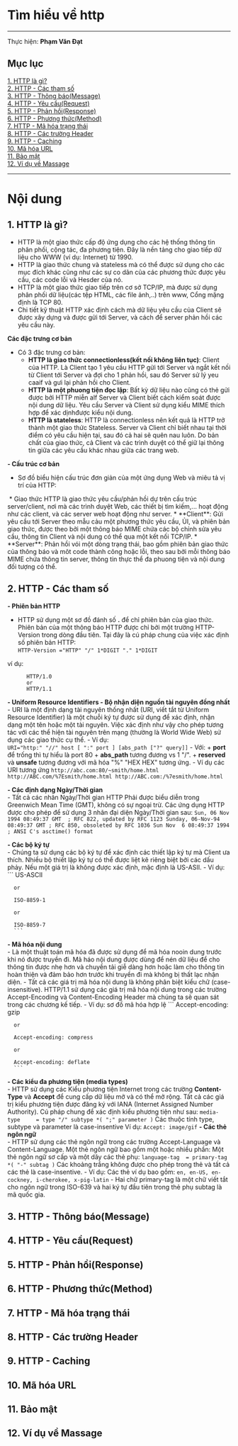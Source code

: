 # Tìm hiểu về http
---
Thực hiện: **Phạm Văn Đạt**

## Mục lục   
[1. HTTP là gì?](#1)         
[2. HTTP - Các tham số](#2)          
[3. HTTP - Thông báo(Message)](#3)             
[4. HTTP - Yêu cầu(Request)](#4)            
[5. HTTP - Phản hồi(Response)](#5)                
[6. HTTP - Phương thức(Method)](#6)           
[7. HTTP - Mã hóa trạng thái](#7)            
[8. HTTP - Các trường Header](#8)             
[9. HTTP - Caching](#9)            
[10. Mã hóa URL](#10)             
[11. Bảo mật](#11)            
[12. Ví dụ về Massage](#12)  
           
---
# Nội dung

<a name="1"></a>
## 1. HTTP là gì?
* HTTP là một giao thức cấp độ ứng dụng cho các hệ thống thông tin phân phối, cộng tác, đa phương tiện. Đây là nền tảng cho giao tiếp dữ liệu cho WWW (ví dụ: Internet) từ 1990.
* HTTP là giao thức chung và stateless mà có thể được sử dụng cho các mục đích khác cũng như các sự co dãn của các phương thức được yêu cầu, các code lỗi và Hesder của nó.
* HTTP là một giao thức giao tiếp trên cơ sở TCP/IP, mà được sử dụng phân phối dữ liệu(các tệp HTML, các file ảnh,..) trên www, Cổng mặng định là TCP 80. 
* Chi tiết kỹ thuật HTTP xác định cách mà dữ liệu yêu cầu của Client sẽ được xây dựng và được gửi tới Server, và cách để server phản hồi các yêu cầu này.

**Các đặc trưng cơ bản**
 * Có 3 đặc trưng cơ bản:
   * **HTTP là giao thức connectionless(kết nối không liên tục)**: Client của HTTP. Là Client tạo 1 yêu cầu HTTP gửi tới Server và ngắt kết nối từ Client tới Server và đợi cho 1 phản hồi, sau đó Server sử lý yeu caaif và gưi lại phản hồi cho Client.
   * **HTTP là một phuong tiện đọc lập**: Bất kỳ dữ liệu nào cũng có thẻ gửi được bởi HTTP miễn alf Server và Client biết cách kiểm soát được nội dung dữ liệu. Yêu cầu Server và Client sử dụng kiểu MIME thích hợp để xác dịnhđược kiểu nội dung.
   * **HTTP là stateless**: HTTP là connectionless nên kết quả là HTTP trở thành một giao thức Stateless. Server và Client chỉ biết nhau tại thời điểm có yêu cầu hiện tại, sau đó cả hai sẽ quên nau luôn. Do bản chất của giao thức, cả Client và các trình duyệt có thể giữ lại thông tin giữa các yêu cầu khác nhau giữa các trang web.

**- Cấu trúc cơ bản**
 * Sơ đồ biểu hiện cấu trúc đơn giản của một ứng dụng Web và miêu tả vị trí của HTTP:
<img src="">
 * Giao thức HTTP là giao thức yêu cầu/phản hồi dự trên cấu trúc server/client, nơi mà các trình duyệt Web, các thiết bị tìm kiếm,... hoạt động như các client, và các server web hoạt động như server. 
 * **Client**: Gửi yêu cầu tới Server theo mẫu cảu một phương thức yêu cầu, ỦI, và phiên bản giao thức, được theo bởi một thông báo MIME chứa các bộ chỉnh sửa yêu cầu, thông tin Client và nội dung có thể qua một kết nối TCP/IP.
 * **Server**: Phản hồi vói một dòng trạng thái, bao gồm phiên bản giao thức của thông báo và môt code thành công hoặc lỗi, theo sau bởi mỗi thông báo MIME chứa thông tin server, thông tin thực thể đa phuong tiện và nội dung đối tượng có thể.

<a name="2"></a>
## 2. HTTP - Các tham số

**- Phiên bản HTTP**  
+ HTTP sử dụng một sơ đồ đánh số **<major>.<minor>** để chỉ phiên bản của giao thức. Phiên bản của một thông báo HTTP được chỉ bởi một trường HTTP-Version trong dòng đầu tiên. Tại đây là cú pháp chung của việc xác định số phiên bản HTTP:  
`HTTP-Version ="HTTP" "/" 1*DIGIT "." 1*DIGIT`

ví dụ:
```
      HTTP/1.0
      or
      HTTP/1.1
```

 **- Uniform Resource Identifiers - Bộ nhận diện nguồn tài nguyên đồng nhất**   
      - URI là một định dạng tài nguyên thống nhất (URI, viết tắt từ Uniform Resource Identifier) là một chuỗi ký tự được sử dụng để xác định, nhận dạng một tên hoặc một tài nguyên. Việc xác định như vậy cho phép tương tác với các thể hiện tài nguyên trên mạng (thường là World Wide Web) sử dụng các giao thức cụ thể.
      - Ví dụ:  
     ` URI="http:" "//" host [ ":" port ] [abs_path ["?" query]] `
      - Với: + **port** để trống thì tự hiểu là port 80
             + **abs_path** tương đương vs 1 "/".
             + **reserved** và **unsafe** tương đương với mã hóa "%" "HEX HEX" tương ứng.
      - Ví dụ các URI tương ứng
      ```
      http://abc.com:80/~smith/home.html
      http://ABC.com/%7Esmith/home.html
      http://ABC.com:/%7esmith/home.html
      ```

 **- Các định dạng Ngày/Thời gian**  
      - Tất cả các nhãn Ngày/Thời gian HTTP Phải được biểu diễn trong Greenwich Mean Time (GMT), không có sự ngoại trừ. Các ứng dụng HTTP được cho phép để sử dụng 3 nhãn đại diện Ngày/Thời gian sau:
      ```
      Sun, 06 Nov 1994 08:49:37 GMT  ; RFC 822, updated by RFC 1123
      Sunday, 06-Nov-94 08:49:37 GMT ; RFC 850, obsoleted by RFC 1036
      Sun Nov  6 08:49:37 1994       ; ANSI C's asctime() format
      ```

 **- Các bộ ký tự**   
      - Chúng ta sử dụng các bộ ký tự để xác định các thiết lập ký tự mà Client ưa thích. Nhiều bộ thiết lập ký tự có thể được liệt kê riêng biệt bởi các dấu phảy. Nếu một giá trị là không được xác định, mặc định là US-ASII.
      - Ví dụ:
      ```
      US-ASCII

      or

      ISO-8859-1

      or 

      ISO-8859-7
      ```

 **- Mã hóa nội dung**   
      - Là một thuật toán mã hóa đã được sử dụng để mã hóa nooin dung trước khi nó được truyền đi. Mã háo nội dung được dùng để nén dữ liệu để cho thông tin được nhẹ hơn và chuyền tải giễ dàng hơn hoặc làm cho thông tin hoàn thiện và đảm bảo hơn trước khi truyền đi mà không bị thất lạc nhận diện.
      - Tất cả các giá trị mã hóa nội dung là không phân biệt kiểu chữ (case-insensitive). HTTP/1.1 sử dụng các giá trị mã hóa nội dung trong các trường Accept-Encoding và Content-Encoding Header mà chúng ta sẽ quan sát trong các chương kế tiếp.
      - Ví dụ: sơ đồ mã hóa hợp lệ
      ```
      Accept-encoding: gzip

      or

      Accept-encoding: compress

      or 

      Accept-encoding: deflate
      ```

 **- Các kiểu đa phương tiện (media types)**   
      - HTTP sử dụng các Kiểu phương tiện Internet trong các trường **Content-Type** và **Accept** để cung cấp dữ liệu mở và có thể mở rộng. Tất cả các giá trị kiểu phương tiện được đăng ký với IANA (Internet Assigned Number Authority). Cú pháp chung để xác định kiểu phương tiện như sau:
      ```
      media-type     = type "/" subtype *( ";" parameter )
      ```
      Các thuộc tính type, subtype và parameter là case-insentive 
      Ví dụ:
      `Accept: image/gif`
 **- Các thẻ ngôn ngữ**   
      - HTTP sử dụng các thẻ ngôn ngữ trong các trường Accept-Language và Content-Language. Một thẻ ngôn ngữ bao gồm một hoặc nhiều phần: Một thẻ ngôn ngữ sơ cấp và một dãy các thẻ phụ:
      `language-tag  = primary-tag *( "-" subtag )` Các khoảng trắng không được cho phép trong thẻ và tất cả các thẻ là case-insentive.
      - Ví dụ: Các thẻ ví dụ bao gồm:
      ```
      en, en-US, en-cockney, i-cherokee, x-pig-latin
      ```
      - Hai chữ primary-tag là một chữ viết tắt cho ngôn ngữ trong ISO-639 và hai ký tự đầu tiên trong thẻ phụ subtag là mã quốc gia.


<a name="3"></a>
## 3. HTTP - Thông báo(Message)

<a name="4"></a>
## 4. HTTP - Yêu cầu(Request)

<a name="5"></a>
## 5. HTTP - Phản hồi(Response)

<a name="6"></a>
## 6. HTTP - Phương thức(Method)

<a name="7"></a>
## 7. HTTP - Mã hóa trạng thái

<a name="8"></a>
## 8. HTTP - Các trường Header

<a name="9"></a>
## 9. HTTP - Caching

<a name="10"></a>
## 10. Mã hóa URL

<a name="11"></a>
## 11. Bảo mật

<a name="12"></a>
## 12. Ví dụ về Massage









